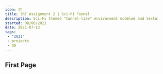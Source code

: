 ```yaml
---
icon: 📦
title: 3RT Assignment 2 | Sci-Fi Tunnel
description: Sci-Fi themed "tunnel-like" environment modeled and textured in Maya and Substance Painter. Environment built in Unity
started: 08/06/2021
date: 2021-07-13
tags: 
 - "2021"
 - projects
 - 3D
---
```


## First Page